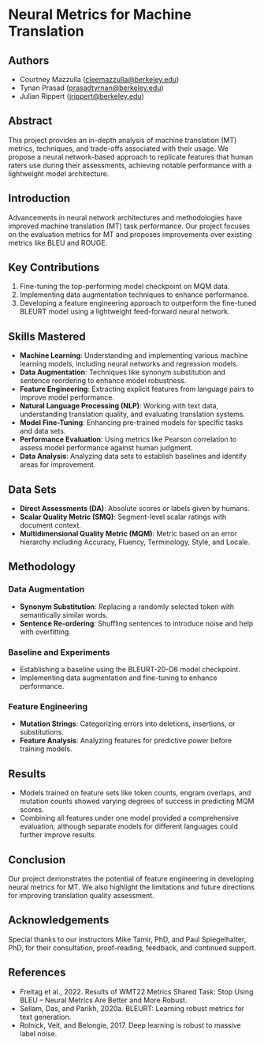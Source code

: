 # Neural Metrics for Machine Translation

## Authors
- Courtney Mazzulla ([cleemazzulla@berkeley.edu](mailto:cleemazzulla@berkeley.edu))
- Tynan Prasad ([prasadtyrnan@berkeley.edu](mailto:prasadtyrnan@berkeley.edu))
- Julian Rippert ([jrippert@berkeley.edu](mailto:jrippert@berkeley.edu))

## Abstract
This project provides an in-depth analysis of machine translation (MT) metrics, techniques, and trade-offs associated with their usage. We propose a neural network-based approach to replicate features that human raters use during their assessments, achieving notable performance with a lightweight model architecture.

## Introduction
Advancements in neural network architectures and methodologies have improved machine translation (MT) task performance. Our project focuses on the evaluation metrics for MT and proposes improvements over existing metrics like BLEU and ROUGE.

## Key Contributions
1. Fine-tuning the top-performing model checkpoint on MQM data.
2. Implementing data augmentation techniques to enhance performance.
3. Developing a feature engineering approach to outperform the fine-tuned BLEURT model using a lightweight feed-forward neural network.

## Skills Mastered
- **Machine Learning**: Understanding and implementing various machine learning models, including neural networks and regression models.
- **Data Augmentation**: Techniques like synonym substitution and sentence reordering to enhance model robustness.
- **Feature Engineering**: Extracting explicit features from language pairs to improve model performance.
- **Natural Language Processing (NLP)**: Working with text data, understanding translation quality, and evaluating translation systems.
- **Model Fine-Tuning**: Enhancing pre-trained models for specific tasks and data sets.
- **Performance Evaluation**: Using metrics like Pearson correlation to assess model performance against human judgment.
- **Data Analysis**: Analyzing data sets to establish baselines and identify areas for improvement.

## Data Sets
- **Direct Assessments (DA)**: Absolute scores or labels given by humans.
- **Scalar Quality Metric (SMQ)**: Segment-level scalar ratings with document context.
- **Multidimensional Quality Metric (MQM)**: Metric based on an error hierarchy including Accuracy, Fluency, Terminology, Style, and Locale.

## Methodology
### Data Augmentation
- **Synonym Substitution**: Replacing a randomly selected token with semantically similar words.
- **Sentence Re-ordering**: Shuffling sentences to introduce noise and help with overfitting.

### Baseline and Experiments
- Establishing a baseline using the BLEURT-20-D6 model checkpoint.
- Implementing data augmentation and fine-tuning to enhance performance.

### Feature Engineering
- **Mutation Strings**: Categorizing errors into deletions, insertions, or substitutions.
- **Feature Analysis**: Analyzing features for predictive power before training models.

## Results
- Models trained on feature sets like token counts, engram overlaps, and mutation counts showed varying degrees of success in predicting MQM scores.
- Combining all features under one model provided a comprehensive evaluation, although separate models for different languages could further improve results.

## Conclusion
Our project demonstrates the potential of feature engineering in developing neural metrics for MT. We also highlight the limitations and future directions for improving translation quality assessment.

## Acknowledgements
Special thanks to our instructors Mike Tamir, PhD, and Paul Spiegelhalter, PhD, for their consultation, proof-reading, feedback, and continued support.

## References
- Freitag et al., 2022. Results of WMT22 Metrics Shared Task: Stop Using BLEU – Neural Metrics Are Better and More Robust.
- Sellam, Das, and Parikh, 2020a. BLEURT: Learning robust metrics for text generation.
- Rolnick, Veit, and Belongie, 2017. Deep learning is robust to massive label noise.
